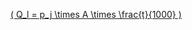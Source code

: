 <a href="#"
   onclick="window.open(
     '/eco2_guide_center/1.%20ECO2%20Logic%20Guide/Equation_diagram.html',
     'popupWindow',
     'width=800,height=600,scrollbars=yes,resizable=yes'
   ); return false;"
   class="equation-link">
  \( Q_l = p_j \times A \times \frac{t}{1000} \)
</a>
